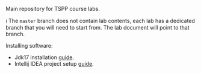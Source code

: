 Main repository for TSPP course labs.

:information_source: The `master` branch does not contain lab contents, each lab has a dedicated branch that you 
will need to start from. The lab document will point to that branch.

Installing software:
- Jdk17 installation [guide](docs/install-jdk17.md).
- Intellij IDEA project setup [guide](docs/setup-intellij-project.md).
